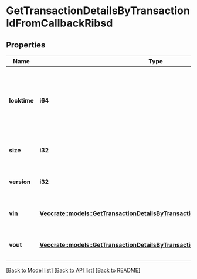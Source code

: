 # GetTransactionDetailsByTransactionIdFromCallbackRibsd

## Properties

Name | Type | Description | Notes
------------ | ------------- | ------------- | -------------
**locktime** | **i64** | Represents the time at which a particular transaction can be added to the blockchain. | 
**size** | **i32** | Represents the total size of this transaction. | 
**version** | **i32** | Represents transaction version number. | 
**vin** | [**Vec<crate::models::GetTransactionDetailsByTransactionIdFromCallbackRibsdVin>**](GetTransactionDetailsByTransactionIDFromCallbackRIBSD_vin.md) | Represents the transaction inputs. | 
**vout** | [**Vec<crate::models::GetTransactionDetailsByTransactionIdFromCallbackRibsdVout>**](GetTransactionDetailsByTransactionIDFromCallbackRIBSD_vout.md) | Represents the transaction outputs. | 

[[Back to Model list]](../README.md#documentation-for-models) [[Back to API list]](../README.md#documentation-for-api-endpoints) [[Back to README]](../README.md)


